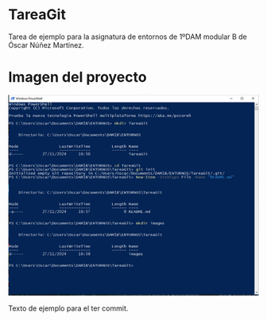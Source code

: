 # TareaGit

Tarea de ejemplo para la asignatura de entornos de 1ºDAM modular B de Óscar Núñez Martínez.

# Imagen del proyecto
![Captura de primeros pasos de git](./images/PasosInicialesGit.png)

Texto de ejemplo para el ter commit.